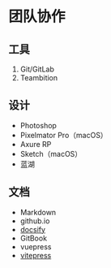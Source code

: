 # 团队协作

## 工具

1. Git/GitLab
2. Teambition

## 设计

- Photoshop
- Pixelmator Pro（macOS）
- Axure RP
- Sketch（macOS）
- 蓝湖

## 文档

- Markdown
- github.io
- [docsify](https://docsify.js.org/)
- GitBook
- vuepress
- [vitepress](https://vitepress.dev/zh/)
